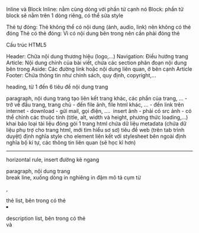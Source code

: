 Inline và Block
Inline: nằm cùng dòng với phần tử cạnh nó
Block: phần tử block sẽ nằm trên 1 dòng riêng, có thể sửa style

Thẻ tự đóng: Thẻ không thể có nội dung (ảnh, audio, link) nên không có thẻ đóng
Thẻ có thẻ đóng: Vì có nội dung bên trong nên cần phải đóng thẻ

Cấu trúc HTML5

Header: Chữa nội dung thương hiệu (logo,...)
Navigation: Điều hướng trang
Article: Nội dung chính của bài viết, chứa các section phân đoạn nội dung bên trong
Aside: Các đường link hoặc nội dung liên quan, ở bên cạnh Article
Footer: Chứa thông tin như chính sách, quy định, copyright,... 


<h></h> heading, từ 1 đến 6 tiêu đề nội dung trang
<p></p> paragraph, nội dung trang
<a></a> tạo liên kết trang khác, các phần của trang, ...
    - trở về đầu trang, trang chủ
    - đến file ảnh, file html khác, ...
    - đến link trên internet
    - download
    - gửi mail, gọi điện, ....
<img> insert ảnh
    - phải có src ảnh
    - có thể chỉnh các thuộc tính (title, alt, width và height, phương thức loading,...)

<!DOCTYPE html> khai báo loại tài liệu
<html></html> đóng gói 1 trang html
<head></head> chứa dữ liệu metadata (chứa dữ liệu phụ trợ cho trang html, mới tìm hiểu sơ sơ)
    <title></title> tiêu đề web (trên tab trình duyệt)
    <style></style> định nghĩa style cho element
    <link> liên kết với stylesheet bên ngoài
    <meta> định nghĩa bộ kí tự, các thông tin liên quan (sẽ học kĩ hơn)
    <hr> horizontal rule, insert đường kẻ ngang
    <p></p> paragraph, nội dung trang
        <br> break line, xuống dòng
        <em></em> in nghiêng
        <strong></strong> in đậm
        <abbr></abbr> mô tả cụm từ
        <ol></ol>, <ul></ul> thẻ list, bên trong có thẻ <li></li>
        <dl></dl> description list, bên trong có thẻ <dt></dt> và <dd></dd>